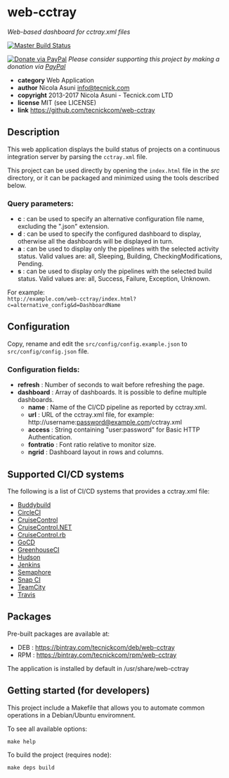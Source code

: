 # web-cctray

*Web-based dashboard for cctray.xml files*

[![Master Build Status](https://secure.travis-ci.org/tecnickcom/web-cctray.png?branch=master)](https://travis-ci.org/tecnickcom/web-cctray?branch=master)

[![Donate via PayPal](https://img.shields.io/badge/donate-paypal-87ceeb.svg)](https://www.paypal.com/cgi-bin/webscr?cmd=_donations&currency_code=GBP&business=paypal@tecnick.com&item_name=donation%20for%20web-cctray%20project)
*Please consider supporting this project by making a donation via [PayPal](https://www.paypal.com/cgi-bin/webscr?cmd=_donations&currency_code=GBP&business=paypal@tecnick.com&item_name=donation%20for%20web-cctray%20project)*

* **category**    Web Application
* **author**      Nicola Asuni <info@tecnick.com>
* **copyright**   2013-2017 Nicola Asuni - Tecnick.com LTD
* **license**     MIT (see LICENSE)
* **link**        https://github.com/tecnickcom/web-cctray

## Description

This web application displays the build status of projects on a continuous integration server by parsing the `cctray.xml` file.

This project can be used directly by opening the `index.html` file in the *src* directory, or it can be packaged and minimized using the tools described below.

### Query parameters:

* **c** : can be used to specify an alternative configuration file name, excluding the ".json" extension.
* **d** : can be used to specify the configured dashboard to display, otherwise all the dashboards will be displayed in turn.
* **a** : can be used to display only the pipelines with the selected activity status. Valid values are: all, Sleeping, Building, CheckingModifications, Pending.
* **s** : can be used to display only the pipelines with the selected build status. Valid values are: all, Success, Failure, Exception, Unknown.

For example: \
`http://example.com/web-cctray/index.html?c=alternative_config&d=DashboardName`


## Configuration

Copy, rename and edit the `src/config/config.example.json` to `src/config/config.json` file.

### Configuration fields:

* **refresh** : Number of seconds to wait before refreshing the page.
* **dashboard** : Array of dashboards. It is possible to define multiple dashboards.
    * **name** : Name of the CI/CD pipeline as reported by cctray.xml.
    * **url** : URL of the cctray.xml file, for example: http://username:password@example.com/cctray.xml
    * **access** : String containing "user:password" for Basic HTTP Authentication.
    * **fontratio** : Font ratio relative to monitor size.
    * **ngrid** : Dashboard layout in rows and columns.


## Supported CI/CD systems

The following is a list of CI/CD systems that provides a cctray.xml file:

* [Buddybuild](https://www.buddybuild.com)
* [CircleCI](https://circleci.com)
* [CruiseControl](http://cruisecontrol.sourceforge.net)
* [CruiseControl.NET](http://www.cruisecontrolnet.org)
* [CruiseControl.rb](http://cruisecontrolrb.thoughtworks.com)
* [GoCD](http://www.go.cd)
* [GreenhouseCI](http://greenhouseci.com)
* [Hudson](http://hudson-ci.org)
* [Jenkins](http://jenkins-ci.org)
* [Semaphore](https://semaphoreapp.com)
* [Snap CI](https://snap-ci.com)
* [TeamCity](https://www.jetbrains.com/teamcity)
* [Travis](https://travis-ci.org)


## Packages

Pre-built packages are available at:

* DEB : https://bintray.com/tecnickcom/deb/web-cctray
* RPM : https://bintray.com/tecnickcom/rpm/web-cctray

The application is installed by default in /usr/share/web-cctray


## Getting started (for developers)

This project include a Makefile that allows you to automate common operations in a Debian/Ubuntu enviromnent.

To see all available options:
```
make help
```
To build the project (requires node):
```
make deps build
```
